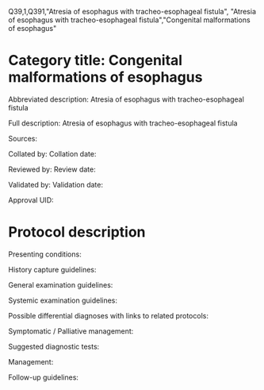 Q39,1,Q391,"Atresia of esophagus with tracheo-esophageal fistula", "Atresia of esophagus with tracheo-esophageal fistula","Congenital malformations of esophagus"
# Category title: Congenital malformations of esophagus

Abbreviated description: Atresia of esophagus with tracheo-esophageal fistula

Full description: Atresia of esophagus with tracheo-esophageal fistula

Sources:

Collated by:
Collation date:

Reviewed by:
Review date:

Validated by:
Validation date:

Approval UID:

# Protocol description

Presenting conditions:

History capture guidelines:

General examination guidelines:

Systemic examination guidelines:

Possible differential diagnoses with links to related protocols:

Symptomatic / Palliative management:

Suggested diagnostic tests:

Management:

Follow-up guidelines:
